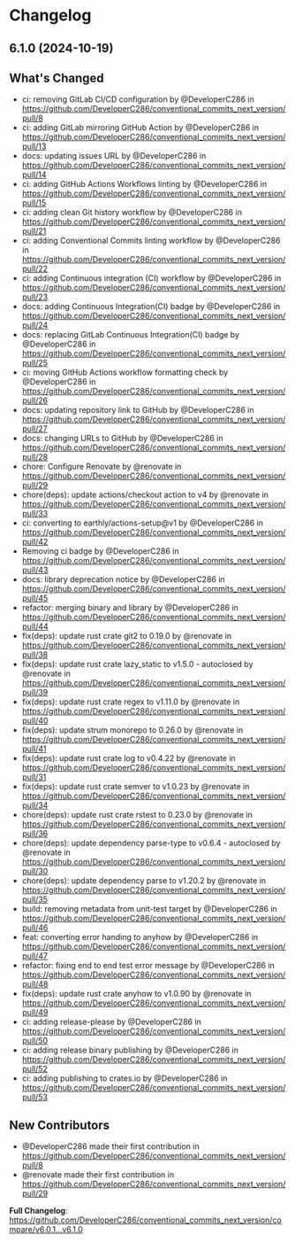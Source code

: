 # Changelog

## 6.1.0 (2024-10-19)

## What's Changed
* ci: removing GitLab CI/CD configuration by @DeveloperC286 in https://github.com/DeveloperC286/conventional_commits_next_version/pull/8
* ci: adding GitLab mirroring GitHub Action by @DeveloperC286 in https://github.com/DeveloperC286/conventional_commits_next_version/pull/13
* docs: updating issues URL by @DeveloperC286 in https://github.com/DeveloperC286/conventional_commits_next_version/pull/14
* ci: adding GitHub Actions Workflows linting by @DeveloperC286 in https://github.com/DeveloperC286/conventional_commits_next_version/pull/15
* ci: adding clean Git history workflow by @DeveloperC286 in https://github.com/DeveloperC286/conventional_commits_next_version/pull/21
* ci: adding Conventional Commits linting workflow by @DeveloperC286 in https://github.com/DeveloperC286/conventional_commits_next_version/pull/22
* ci: adding Continuous integration (CI) workflow by @DeveloperC286 in https://github.com/DeveloperC286/conventional_commits_next_version/pull/23
* docs: adding Continuous Integration(CI) badge by @DeveloperC286 in https://github.com/DeveloperC286/conventional_commits_next_version/pull/24
* docs: replacing GitLab Continuous Integration(CI) badge by @DeveloperC286 in https://github.com/DeveloperC286/conventional_commits_next_version/pull/25
* ci: moving GitHub Actions workflow formatting check by @DeveloperC286 in https://github.com/DeveloperC286/conventional_commits_next_version/pull/26
* docs: updating repository link to GitHub by @DeveloperC286 in https://github.com/DeveloperC286/conventional_commits_next_version/pull/27
* docs: changing URLs to GitHub by @DeveloperC286 in https://github.com/DeveloperC286/conventional_commits_next_version/pull/28
* chore: Configure Renovate by @renovate in https://github.com/DeveloperC286/conventional_commits_next_version/pull/29
* chore(deps): update actions/checkout action to v4 by @renovate in https://github.com/DeveloperC286/conventional_commits_next_version/pull/33
* ci: converting to earthly/actions-setup@v1 by @DeveloperC286 in https://github.com/DeveloperC286/conventional_commits_next_version/pull/42
* Removing ci badge by @DeveloperC286 in https://github.com/DeveloperC286/conventional_commits_next_version/pull/43
* docs: library deprecation notice by @DeveloperC286 in https://github.com/DeveloperC286/conventional_commits_next_version/pull/45
* refactor: merging binary and library by @DeveloperC286 in https://github.com/DeveloperC286/conventional_commits_next_version/pull/44
* fix(deps): update rust crate git2 to 0.19.0 by @renovate in https://github.com/DeveloperC286/conventional_commits_next_version/pull/38
* fix(deps): update rust crate lazy_static to v1.5.0 - autoclosed by @renovate in https://github.com/DeveloperC286/conventional_commits_next_version/pull/39
* fix(deps): update rust crate regex to v1.11.0 by @renovate in https://github.com/DeveloperC286/conventional_commits_next_version/pull/40
* fix(deps): update strum monorepo to 0.26.0 by @renovate in https://github.com/DeveloperC286/conventional_commits_next_version/pull/41
* fix(deps): update rust crate log to v0.4.22 by @renovate in https://github.com/DeveloperC286/conventional_commits_next_version/pull/31
* fix(deps): update rust crate semver to v1.0.23 by @renovate in https://github.com/DeveloperC286/conventional_commits_next_version/pull/34
* chore(deps): update rust crate rstest to 0.23.0 by @renovate in https://github.com/DeveloperC286/conventional_commits_next_version/pull/36
* chore(deps): update dependency parse-type to v0.6.4 - autoclosed by @renovate in https://github.com/DeveloperC286/conventional_commits_next_version/pull/30
* chore(deps): update dependency parse to v1.20.2 by @renovate in https://github.com/DeveloperC286/conventional_commits_next_version/pull/35
* build: removing metadata from unit-test target by @DeveloperC286 in https://github.com/DeveloperC286/conventional_commits_next_version/pull/46
* feat: converting error handing to anyhow by @DeveloperC286 in https://github.com/DeveloperC286/conventional_commits_next_version/pull/47
* refactor: fixing end to end test error message by @DeveloperC286 in https://github.com/DeveloperC286/conventional_commits_next_version/pull/48
* fix(deps): update rust crate anyhow to v1.0.90 by @renovate in https://github.com/DeveloperC286/conventional_commits_next_version/pull/49
* ci: adding release-please by @DeveloperC286 in https://github.com/DeveloperC286/conventional_commits_next_version/pull/50
* ci: adding release binary publishing by @DeveloperC286 in https://github.com/DeveloperC286/conventional_commits_next_version/pull/52
* ci: adding publishing to crates.io by @DeveloperC286 in https://github.com/DeveloperC286/conventional_commits_next_version/pull/53

## New Contributors
* @DeveloperC286 made their first contribution in https://github.com/DeveloperC286/conventional_commits_next_version/pull/8
* @renovate made their first contribution in https://github.com/DeveloperC286/conventional_commits_next_version/pull/29

**Full Changelog**: https://github.com/DeveloperC286/conventional_commits_next_version/compare/v6.0.1...v6.1.0
